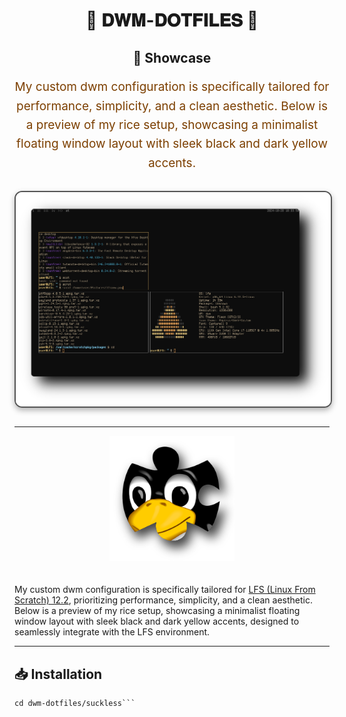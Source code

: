 <div align="center">
  <h1>🌟 <strong>𝐃𝐖𝐌-𝐃𝐎𝐓𝐅𝐈𝐋𝐄𝐒</strong> 🌟</h1>
</div>

<div align="center" style="margin: 30px 0;">
  <h2>🎨 Showcase</h2>
  <p style="font-size: 19px; line-height: 1.6; color: #7c3f00;">
    My custom dwm configuration is specifically tailored for performance, simplicity, and a clean aesthetic.  
    Below is a preview of my rice setup, showcasing a minimalist floating window layout with sleek black and dark yellow accents.
  </p>
  <img src="pictures/lfsnew.png" alt="Rice Setup Preview" width="600" style="display: block; margin: 29px auto; border: 2px solid #555; border-radius: 12px; box-shadow: 0 4px 10px rgba(0, 0, 0, 0.3);">
</div>

---

<div align="center">
  <img src="pictures/lfs.png" alt="LFS Logo" width="200" style="margin-bottom: 20px;">
</div>

My custom dwm configuration is specifically tailored for [LFS (Linux From Scratch) 12.2](https://www.linuxfromscratch.org/lfs/view/stable/), prioritizing performance, simplicity, and a clean aesthetic. Below is a preview of my rice setup, showcasing a minimalist floating window layout with sleek black and dark yellow accents, designed to seamlessly integrate with the LFS environment.

---

## 📥 **Installation**

```git clone https://github.com/user7210unix/dwm-dotfiles.git
cd dwm-dotfiles/suckless```
